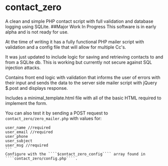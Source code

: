 # contact_zero
A clean and simple PHP contact script with full validation and database logging using SQLite.
##Major Work In Progress
This software is in early alpha and is not ready for use. 

At the time of writing it has a fully functional PHP mailer script with validation and a config file that will allow for multiple Cc's.
 
It was just updated to include logic for saving and retrieving contacts to and from a SQLite db. This is working but currently not secure against SQL injection attacks.
 
Contains front end logic with validation that informs the user of errors with their input and sends the data to the server side mailer script with jQuery $.post and displays response. 

Includes a minimal_template.html file with all of the basic HTML required to implement the form. 

You can also test it by sending a POST request to ````contact_zero/zero_mailer.php```` with values for:
````
user_name //required
user_email //required
user_phone
user_subject
user_msg //required
```
Configure with the ````$contact_zero_config```` array found in ````contact_zero/config.php````.
